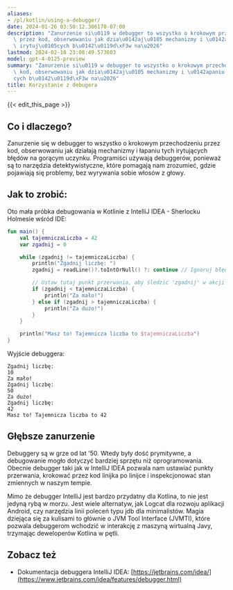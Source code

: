```yaml
---
aliases:
- /pl/kotlin/using-a-debugger/
date: 2024-01-26 03:50:12.306170-07:00
description: "Zanurzenie si\u0119 w debugger to wszystko o krokowym przechodzeniu\
  \ przez kod, obserwowaniu jak dzia\u0142aj\u0105 mechanizmy i \u0142apaniu tych\
  \ irytuj\u0105cych b\u0142\u0119d\xF3w na\u2026"
lastmod: 2024-02-18 23:08:49.573603
model: gpt-4-0125-preview
summary: "Zanurzenie si\u0119 w debugger to wszystko o krokowym przechodzeniu przez\
  \ kod, obserwowaniu jak dzia\u0142aj\u0105 mechanizmy i \u0142apaniu tych irytuj\u0105\
  cych b\u0142\u0119d\xF3w na\u2026"
title: Korzystanie z debugera
---
```


{{< edit_this_page >}}

## Co i dlaczego?
Zanurzenie się w debugger to wszystko o krokowym przechodzeniu przez kod, obserwowaniu jak działają mechanizmy i łapaniu tych irytujących błędów na gorącym uczynku. Programiści używają debuggerów, ponieważ są to narzędzia detektywistyczne, które pomagają nam zrozumieć, gdzie pojawiają się problemy, bez wyrywania sobie włosów z głowy.

## Jak to zrobić:
Oto mała próbka debugowania w Kotlinie z IntelliJ IDEA - Sherlocku Holmesie wśród IDE:

```kotlin
fun main() {
    val tajemniczaLiczba = 42
    var zgadnij = 0

    while (zgadnij != tajemniczaLiczba) {
        println("Zgadnij liczbę: ")
        zgadnij = readLine()?.toIntOrNull() ?: continue // Ignoruj błędne dane wejściowe

        // Ustaw tutaj punkt przerwania, aby śledzić 'zgadnij' w akcji
        if (zgadnij < tajemniczaLiczba) {
            println("Za mało!")
        } else if (zgadnij > tajemniczaLiczba) {
            println("Za dużo!")
        }
    }

    println("Masz to! Tajemnicza liczba to $tajemniczaLiczba")
}
```

Wyjście debuggera:
```
Zgadnij liczbę: 
10
Za mało!
Zgadnij liczbę: 
50
Za dużo!
Zgadnij liczbę: 
42
Masz to! Tajemnicza liczba to 42
```

## Głębsze zanurzenie
Debuggery są w grze od lat '50. Wtedy były dość prymitywne, a debugowanie mogło dotyczyć bardziej sprzętu niż oprogramowania. Obecnie debugger taki jak w IntelliJ IDEA pozwala nam ustawiać punkty przerwania, krokować przez kod linijka po linijce i inspekcjonować stan zmiennych w naszym tempie.

Mimo że debugger IntelliJ jest bardzo przydatny dla Kotlina, to nie jest jedyną rybą w morzu. Jest wiele alternatyw, jak Logcat dla rozwoju aplikacji Android, czy narzędzia linii poleceń typu jdb dla minimalistów. Magia dziejąca się za kulisami to głównie o JVM Tool Interface (JVMTI), które pozwala debuggerom wchodzić w interakcję z maszyną wirtualną Javy, trzymając deweloperów Kotlina w pętli.

## Zobacz też
- Dokumentacja debuggera IntelliJ IDEA: [https://jetbrains.com/idea/](https://www.jetbrains.com/idea/features/debugger.html)
